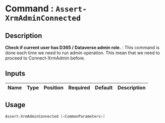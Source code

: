﻿# Command : `Assert-XrmAdminConnected` 

## Description

**Check if current user has D365 / Dataverse admin role.** : This command is done each time we need to run admin operation. 
This mean that we need to proceed to Connect-XrmAdmin before.

## Inputs

Name|Type|Position|Required|Default|Description
----|----|--------|--------|-------|-----------


## Usage

```Powershell 
Assert-XrmAdminConnected [<CommonParameters>]
``` 


